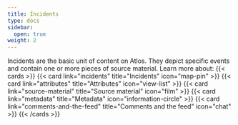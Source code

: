 ```yaml
---
title: Incidents
type: docs
sidebar:
  open: true
weight: 2
---
```


Incidents are the basic unit of content on Atlos. They depict specific events and contain one or more pieces of source material. Learn more about:
{{< cards >}} 
{{< card link="incidents" title="Incidents" icon="map-pin" >}} 
{{< card link="attributes" title="Attributes" icon="view-list" >}} 
{{< card link="source-material" title="Source material" icon="film" >}} 
{{< card link="metadata" title="Metadata" icon="information-circle" >}} 
{{< card link="comments-and-the-feed" title="Comments and the feed" icon="chat" >}} 
{{< /cards >}}